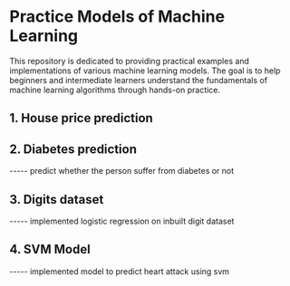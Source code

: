 # Practice Models of Machine Learning
This repository is dedicated to providing practical examples and implementations of various machine learning models. The goal is to help beginners and intermediate learners understand the fundamentals of machine learning algorithms through hands-on practice.

## 1. House price prediction

## 2. Diabetes prediction 
----- predict whether the person suffer from diabetes or not 

## 3. Digits dataset
----- implemented logistic regression on inbuilt digit dataset

## 4. SVM Model
----- implemented model to predict heart attack using svm 

